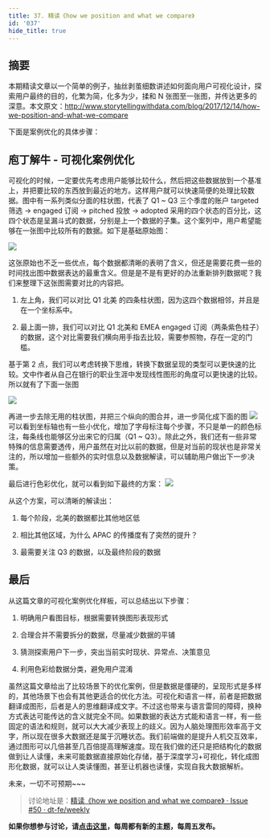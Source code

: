 ```yaml
---
title: 37. 精读《how we position and what we compare》
id: '037'
hide_title: true
---
```


## 摘要
本期精读文章以一个简单的例子，抽丝剥茧细数讲述如何面向用户可视化设计，探索用户最终的目的，化繁为简，化多为少，揉和 N 张图至一张图，并传达更多的深意。本文原文：http://www.storytellingwithdata.com/blog/2017/12/14/how-we-position-and-what-we-compare

下面是案例优化的具体步骤：
## 庖丁解牛 - 可视化案例优化
可视化的时候，一定要优先考虑用户能够比较什么，然后把这些数据放到一个基准上，并把要比较的东西放到最近的地方。这样用户就可以快速简便的处理比较数据。图中有一系列类似分面的柱状图，代表了 Q1 ~ Q3 三个季度的账户 targeted 筛选 -> engaged 订阅 -> pitched 投放 -> adopted 采用的四个状态的百分比，这四个状态是呈漏斗式的数据，分别是上一个数据的子集。这个案列中，用户希望能够在一张图中比较所有的数据。如下是基础原始图：

![](https://cdn.jsdelivr.net/gh/ViktorWong/imgbed/img/20210408183401.png)

这张原始也不乏一些优点，每个数据都清晰的表明了含义，但还是需要花费一些的时间找出图中数据表达的最重含义。但是是不是有更好的办法重新排列数据呢？我们来整理下这张图需要对比的内容把。

1. 左上角，我们可以对比 Q1 北美 的四条柱状图，因为这四个数据相邻，并且是在一个坐标系中。

2. 最上面一排，我们可以对比 Q1 北美和 EMEA engaged 订阅（两条紫色柱子）的数据，这个对比需要我们横向用手指去比较，需要参照物，存在一定的门槛。

基于第 2 点，我们可以考虑转换下思维，转换下数据呈现的类型可以更快速的比较。文中作者从自己在银行的职业生涯中发现线性图形的角度可以更快速的比较。所以就有了下面一张图

![](https://cdn.jsdelivr.net/gh/ViktorWong/imgbed/img/20210408183441.png)

再进一步去除无用的柱状图，并把三个纵向的图合并，进一步简化成下面的图
![](https://cdn.jsdelivr.net/gh/ViktorWong/imgbed/img/20210408183506.png)
可以看到坐标轴也有一些小优化，增加了字母标注每个步骤，不只是单一的颜色标注，每条线也能够区分出来它的归属（Q1 ~ Q3）。除此之外，我们还有一些非常特殊的信息需要透传，用户虽然在对比以前的数据，但是对当前的现状也是非常关注的，所以增加一些额外的实时信息以及数据解读，可以辅助用户做出下一步决策。

最后进行色彩优化，就可以看到如下最终的方案：
![](https://cdn.jsdelivr.net/gh/ViktorWong/imgbed/img/20210408183522.png)

从这个方案，可以清晰的解读出：

1. 每个阶段，北美的数据都比其他地区低

2. 相比其他区域，为什么 APAC 的传播度有了突然的提升？

3. 最需要关注 Q3 的数据，以及最终阶段的数据

## 最后
从这篇文章的可视化案例优化样板，可以总结出以下步骤：

1. 明确用户看图目标，根据需要转换图形表现形式

2. 合理合并不需要拆分的数据，尽量减少数据的平铺

3. 猜测探索用户下一步，突出当前实时现状、异常点、决策意见

4. 利用色彩给数据分类，避免用户混淆

虽然这篇文章给出了比较场景下的优化案例，但是数据是僵硬的，呈现形式是多样的，其他场景下也会有其他更适合的优化方法。可视化和语言一样，前者是把数据翻译成图形，后者是人的思维翻译成文字。不过这也带来与语言雷同的障碍，换种方式表达可能传达的含义就完全不同。如果数据的表达方式能和语言一样，有一些固定的语法和规则，就可以大大减少表现上的歧义。因为人脑处理图形效率高于文字，所以现在很多大数据还是属于沉睡状态。我们前端做的是提升人机交互效率，通过图形可以几倍甚至几百倍提高理解速度。现在我们做的还只是把结构化的数据做到让人读懂，未来可能数据直接原始化存储，基于深度学习+可视化，转化成图形化数据，就可以让人类读懂图，甚至让机器也读懂，实现自我大数据解析。

未来，一切不可预期~~~

> 讨论地址是：[精读《how we position and what we compare》 · Issue #50 · dt-fe/weekly](https://github.com/dt-fe/weekly/issues/50)

**如果你想参与讨论，请[点击这里](https://github.com/dt-fe/weekly)，每周都有新的主题，每周五发布。**
